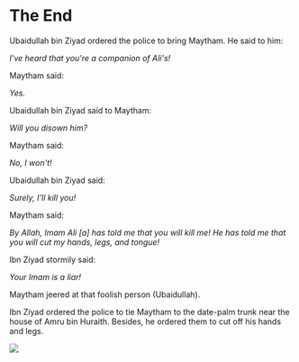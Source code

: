 The End
=======

Ubaidullah bin Ziyad ordered the police to bring Maytham. He said to
him:

*I've heard that you're a companion of Ali's!*

Maytham said:

*Yes.*

Ubaidullah bin Ziyad said to Maytham:

*Will you disown him?*

Maytham said:

*No, I won't!*

Ubaidullah bin Ziyad said:

*Surely, I'll kill you!*

Maytham said:

*By Allah, Imam Ali [a] has told me that you will kill me! He has told
me that you will cut my hands, legs, and tongue!*

Ibn Ziyad stormily said:

*Your Imam is a liar!*

Maytham jeered at that foolish person (Ubaidullah).

Ibn Ziyad ordered the police to tie Maytham to the date-palm trunk near
the house of Amru bin Huraith. Besides, he ordered them to cut off his
hands and legs.

![](http://beta.al-islam.org/sites/default/files/pg4a.jpg)


